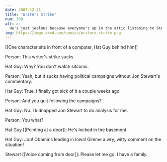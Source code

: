 ```yaml
---
date: 2007-12-21
title: "Writers Strike"
num: 360
alt: >-
  He's just jealous because everyone's up in the attic listening to Stephen Colbert.
img: https://imgs.xkcd.com/comics/writers_strike.png
---
```

[[One character sits in front of a computer, Hat Guy behind him]]

Person: This writer's strike sucks.

Hat Guy: Why? You don't watch sitcoms.

Person: Yeah, but it sucks having political campaigns without Jon Stewart's commentary.

Hat Guy: True. I finally got sick of it a couple weeks ago.

Person: And you quit following the campaigns?

Hat Guy: No. I kidnapped Jon Stewart to do analysis for me.

Person: You what?

Hat Guy [[Pointing at a door]]: He's locked in the basement.

Hat Guy: Jon! Obama's leading in Iowa! Gimme a wry, witty comment on the situation!

Stewart [[Voice coming from door]]: Please let me go. I have a family.

